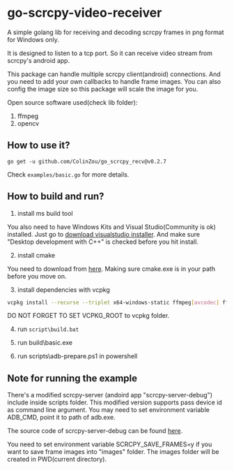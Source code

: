 # go-scrcpy-video-receiver
A simple golang lib for receiving and decoding scrcpy frames in png format for Windows only.

It is designed to listen to a tcp port. So it can receive video stream from scrcpy's android app. 

This package can handle multiple scrcpy client(android) connections. 
And you need to add your own callbacks to handle frame images. You can also config the image size so this package will scale the image for you.

Open source software used(check lib folder):

1. ffmpeg
2. opencv

## How to use it?
```go get -u github.com/ColinZou/go_scrcpy_recv@v0.2.7```

Check ```examples/basic.go``` for more details. 

## How to build and run?

1. install ms build tool

You also need to have Windows Kits and Visual Studio(Community is ok) installed. Just go to [download visualstudio installer](https://visualstudio.microsoft.com/downloads/). And make sure "Desktop development with C++" is checked before you hit install.

2. install cmake

You need to download from [here](https://cmake.org). Making sure cmake.exe is in your path before you move on.

3. install dependencies with vcpkg

```bash
vcpkg install --recurse --triplet x64-windows-static ffmpeg[avcodec] ffmpeg[x264] ffmpeg[swscale] ffmpeg[avresample] opencv4[png] boost-asio
```

DO NOT FORGET TO SET VCPKG_ROOT to vcpkg folder.

4. run ```script\build.bat```

5. run build\basic.exe

6. run scripts\adb-prepare.ps1 in powershell

## Note for running the example

There's a modified scrcpy-server (andoird app "scrcpy-server-debug") include inside scripts folder. This modified version supports pass device id as command line argument.
You may need to set environment variable ADB_CMD, point it to path of adb.exe. 

The source code of scrcpy-server-debug can be found [here](github.com/ColinZou/scrcpy).

You need to set environment variable SCRCPY_SAVE_FRAMES=y if you want to save frame images into "images" folder. The images folder will be created in PWD(current directory).



